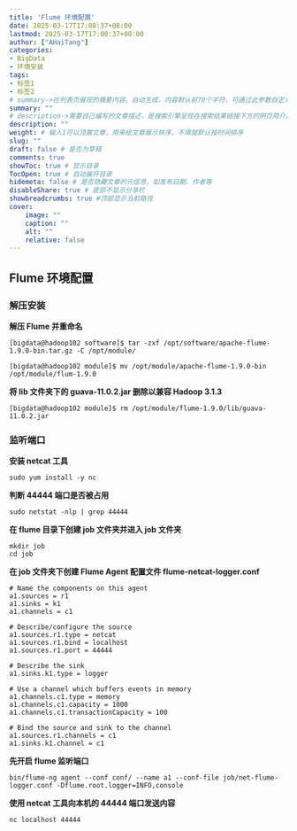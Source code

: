 ```yaml
---
title: 'Flume 环境配置'
date: 2025-03-17T17:08:37+08:00
lastmod: 2025-03-17T17:08:37+08:00
author: ["AHaiTang"]
categories:
- BigData
- 环境安装
tags:
- 标签1
- 标签2
# summary->在列表页展现的摘要内容，自动生成，内容默认前70个字符，可通过此参数自定义，一般无需专门设置
summary: ""
# description->需要自己编写的文章描述，是搜索引擎呈现在搜索结果链接下方的网页简介，建议设置
description: ""
weight: # 输入1可以顶置文章，用来给文章展示排序，不填就默认按时间排序
slug: ""
draft: false # 是否为草稿
comments: true
showToc: true # 显示目录
TocOpen: true # 自动展开目录
hidemeta: false # 是否隐藏文章的元信息，如发布日期、作者等
disableShare: true # 底部不显示分享栏
showbreadcrumbs: true #顶部显示当前路径
cover:
    image: ""
    caption: ""
    alt: ""
    relative: false
---
```


## Flume 环境配置
### 解压安装
**解压 Flume 并重命名**
```
[bigdata@hadoop102 software]$ tar -zxf /opt/software/apache-flume-1.9.0-bin.tar.gz -C /opt/module/                        

[bigdata@hadoop102 module]$ mv /opt/module/apache-flume-1.9.0-bin /opt/module/flum-1.9.0      
```

**将 lib 文件夹下的 guava-11.0.2.jar 删除以兼容 Hadoop 3.1.3**
```
[bigdata@hadoop102 module]$ rm /opt/module/flume-1.9.0/lib/guava-11.0.2.jar                  
```

### 监听端口
**安装 netcat 工具**
```
sudo yum install -y nc        
```

**判断 44444 端口是否被占用**
```
sudo netstat -nlp | grep 44444                                
```

**在 flume 目录下创建 job 文件夹并进入 job 文件夹**
```
mkdir job  
cd job  
```

**在 job 文件夹下创建 Flume Agent 配置文件 flume-netcat-logger.conf**
```
# Name the components on this agent  
a1.sources = r1  
a1.sinks = k1  
a1.channels = c1  

# Describe/configure the source  
a1.sources.r1.type = netcat  
a1.sources.r1.bind = localhost  
a1.sources.r1.port = 44444  

# Describe the sink  
a1.sinks.k1.type = logger  

# Use a channel which buffers events in memory
a1.channels.c1.type = memory
a1.channels.c1.capacity = 1000            
a1.channels.c1.transactionCapacity = 100  

# Bind the source and sink to the channel  
a1.sources.r1.channels = c1  
a1.sinks.k1.channel = c1  
```

**先开启 flume 监听端口**
```
bin/flume-ng agent --conf conf/ --name a1 --conf-file job/net-flume-logger.conf -Dflume.root.logger=INFO,console  
```

**使用 netcat 工具向本机的 44444 端口发送内容**
```
nc localhost 44444  
```